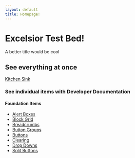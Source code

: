 ```yaml
---
layout: default
title: Homepage!
---
```

<h1>Excelsior Test Bed!</h1>

<p>A better title would be cool</p>

<h2>See everything at once</h2>
<p>
    <a href="#">Kitchen Sink</a>
</p>

<h3>See individual items with Developer Documentation</h3>

<h4>Foundation Items</h4>

<ul>
    <li><a href="foundation/alert.html">Alert Boxes</a></li>
    <li><a href="foundation/block-grid.html">Block Grid</a></li>
    <li><a href="foundation/breadcrumbs.html">Breadcrumbs</a></li>
    <li><a href="foundation/button-groups.html">Button Groups</a></li>
    <li><a href="foundation/buttons.html">Buttons</a></li>
    <li><a href="foundation/clearing.html">Clearing</a></li>
    <li><a href="foundation/dropdowns.html">Drop Downs</a></li>
    <li><a href="foundation/split-buttons.html">Split Buttons</a></li>
</ul>